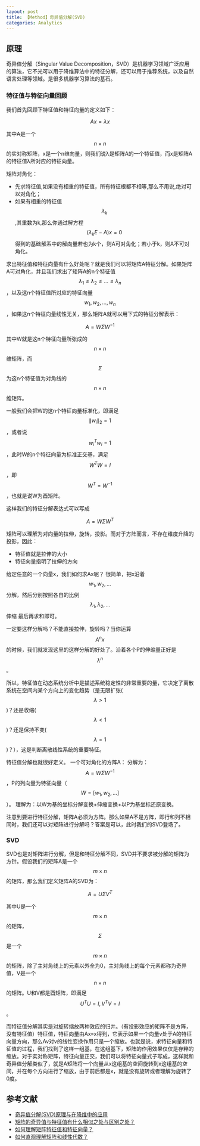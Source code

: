 ```yaml
---
layout: post
title: 【Method】奇异值分解(SVD)
categories: Analytics
---
```


## 原理

奇异值分解（Singular Value Decomposition，SVD）是机器学习领域广泛应用的算法，它不光可以用于降维算法中的特征分解，还可以用于推荐系统，以及自然语言处理等领域。是很多机器学习算法的基石。

### 特征值与特征向量回顾

我们首先回顾下特征值和特征向量的定义如下：

$$Ax = \lambda x$$

其中A是一个$$n \times n$$的实对称矩阵，x是一个n维向量，则我们说λ是矩阵A的一个特征值，而x是矩阵A的特征值λ所对应的特征向量。

矩阵对角化：
- 先求特征值,如果没有相重的特征值，所有特征根都不相等,那么不用说,绝对可以对角化；
- 如果有相重的特征值$$\lambda_k$$,其重数为k,那么你通过解方程$$(\lambda_k E-A)x=0$$得到的基础解系中的解向量若也为k个，则A可对角化；若小于k，则A不可对角化。

求出特征值和特征向量有什么好处呢？就是我们可以将矩阵A特征分解。如果矩阵A可对角化，并且我们求出了矩阵A的n个特征值$$\lambda_1 \leq \lambda_2 \leq ... \leq \lambda_n$$，以及这n个特征值所对应的特征向量$${w_1, w_2,...,w_n}$$，如果这n个特征向量线性无关，那么矩阵A就可以用下式的特征分解表示：

$$ A=W\Sigma W^{-1}$$

其中W就是这n个特征向量所张成的$$n \times n$$维矩阵，而$$\Sigma$$为这n个特征值为对角线的$$n \times n$$维矩阵。

一般我们会把W的这n个特征向量标准化，即满足$$\| w_i \|_2 = 1$$，或者说$$w_i^Tw_i=1$$，此时W的n个特征向量为标准正交基，满足$$W^T W=I$$，即$$W^T=W^{-1}$$，也就是说W为酉矩阵。

这样我们的特征分解表达式可以写成

$$A=W\Sigma W^T$$

矩阵可以理解为对向量的拉伸，旋转，投影。而对于方阵而言，不存在维度升降的投影，因此：
- 特征值就是拉伸的大小
- 特征向量指明了拉伸的方向

给定任意的一个向量x，我们如何求Ax呢？ 很简单，把x沿着$$w_1, w_2,...$$分解，然后分别按照各自的比例$$\lambda_1, \lambda_2,...$$伸缩 最后再求和即可。

一定要这样分解吗？不能直接拉伸，旋转吗？当你运算$$A^n x$$的时候，我们就发现这里的这样分解的好处了。沿着各个P的伸缩量正好是$$\lambda^n$$。

所以，特征值在动态系统分析中是描述系统稳定性的非常重要的量，它决定了离散系统在空间内某个方向上的变化趋势（是无限扩张($$\lambda>1$$)？还是收缩($$\lambda<1$$)？还是保持不变($$\lambda=1$$)？），这是判断离散线性系统的重要特征。

特征值分解也就很好定义。 一个可对角化的方阵A：
分解为：$$A=W\Sigma W^{-1}$$ ，P的列向量为特征向量（$$W=[w_1,w_2,...]$$）。
理解为：以W为基的坐标分解变换+伸缩变换+以P为基坐标还原变换。

注意到要进行特征分解，矩阵A必须为方阵。那么如果A不是方阵，即行和列不相同时，我们还可以对矩阵进行分解吗？答案是可以，此时我们的SVD登场了。

### SVD 

SVD也是对矩阵进行分解，但是和特征分解不同，SVD并不要求被分解的矩阵为方针。假设我们的矩阵A是一个$$m \times n$$的矩阵，那么我们定义矩阵A的SVD为：

$$A=U \Sigma V^T$$

其中U是一个$$m \times n$$的矩阵，$$\Sigma$$是一个$$m \times n$$的矩阵，除了主对角线上的元素以外全为0，主对角线上的每个元素都称为奇异值，V是一个$$n \times n$$的矩阵。U和V都是酉矩阵，即满足$$U^T U=I, V^T V= I$$。

而特征值分解其实是对旋转缩放两种效应的归并。（有投影效应的矩阵不是方阵，没有特征值）特征值，特征向量由Ax=x得到，它表示如果一个向量v处于A的特征向量方向，那么Av对v的线性变换作用只是一个缩放。也就是说，求特征向量和特征值的过程，我们找到了这样一组基，在这组基下，矩阵的作用效果仅仅是存粹的缩放。对于实对称矩阵，特征向量正交，我们可以将特征向量式子写成，这样就和奇异值分解类似了，就是A矩阵将一个向量从x这组基的空间旋转到x这组基的空间，并在每个方向进行了缩放，由于前后都是x，就是没有旋转或者理解为旋转了0度。


## 参考文献

- [奇异值分解(SVD)原理与在降维中的应用](https://www.cnblogs.com/pinard/p/6251584.html)
- [矩阵的奇异值与特征值有什么相似之处与区别之处？](https://www.zhihu.com/question/19666954/answer/54788626)
- [如何理解矩阵特征值和特征向量？](https://www.matongxue.com/madocs/228.html)
- [如何直观理解矩阵和线性代数？](https://www.zhihu.com/question/21082351/answer/19055262)
